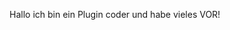 Hallo ich bin ein Plugin coder und habe vieles VOR!

<!---
Und ich code Gerne mein Discord server LINK:

Mein MCPE Server: creepyface.net
